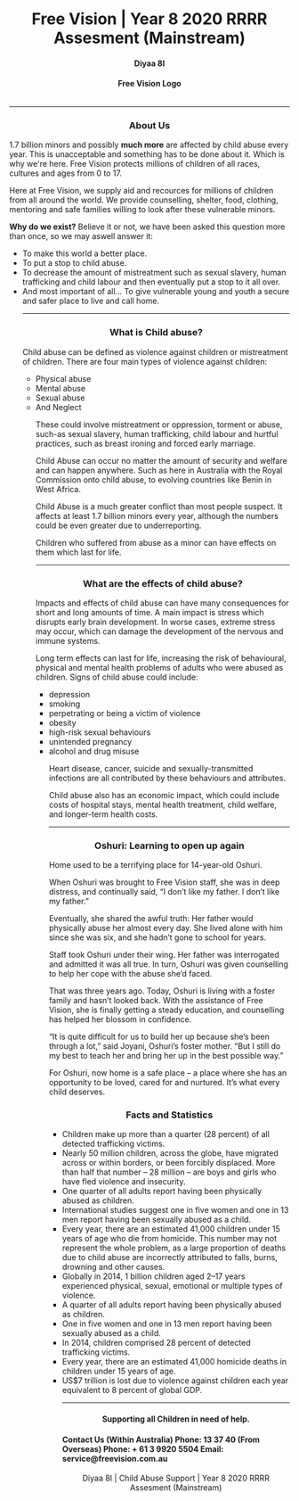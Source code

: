 <h1 align="center">
   Free Vision  | Year 8 2020 RRRR Assesment (Mainstream)
    <h4 align="center">Diyaa 8I</h4>
</h1>

<h4 align="center"><b>Free Vision Logo</b></h4>

<div style="text-align: center;">
  <img scr="https://i.pinimg.com/564x/a2/d3/61/a2d361fdeb9a2ce800c4acbe84a437f0.jpg">
</div>

<hr>

<h3 align="center">
About Us
</h3>

<p align="left">
1.7 billion minors and possibly <b>much more</b> are affected by child abuse every year. This is unacceptable and something has to be done about it. Which is why we're here. Free Vision protects millions of children of all races, cultures and ages from 0 to 17.


<p>Here at Free Vision, we supply aid and recources for millions of children from all around the world. We provide counselling, shelter, food, clothing, mentoring and safe families willing to look after these vulnerable minors.

<p><b>Why do we exist?</b>
Believe it or not, we have been asked this question more than once, so we may aswell answer it:

<ul>
<li> To make this world a better place.
<li> To put a stop to child abuse.
<li> To decrease the amount of mistreatment such as sexual slavery, human trafficking and child labour and then eventually put a stop to it all over.
<li> And most important of all... To give vulnerable young and youth a secure and safer place to live and call home.

<hr>

<h3 align="center">
What is Child abuse?
</h3>

<p align="left">
Child abuse can be defined as violence against children or mistreatment of children. There are four main types of violence against children:

<ul>
<li>Physical abuse
<li>Mental abuse
<li>Sexual abuse
<li>And Neglect
<p>    

<p>
These could involve mistreatment or oppression, torment or abuse, such-as sexual slavery, human trafficking, child labour and hurtful practices, such as breast ironing and forced early marriage.</p>

<p>Child Abuse can occur no matter the amount of security and welfare and can happen anywhere. Such as here in Australia with the Royal Commission onto child abuse, to evolving countries like Benin in West Africa.</p>

<p>Child Abuse is a much greater conflict than most people suspect. It affects at least 1.7 billion minors every year, although the numbers could be even greater due to underreporting.</p>

<p>Children who suffered from abuse as a minor can have effects on them which last for life.</p>


<hr>

<h3 align="center">
What are the effects of child abuse?
</h3>

<p align="left">
Impacts and effects of child abuse can have many consequences for short and long amounts of time. A main impact is stress which disrupts early brain development. In worse cases, extreme stress may occur, which can damage the development of the nervous and immune systems.</p>

<p>Long term effects can last for life, increasing the risk of behavioural, physical and mental health problems of adults who were abused as children. Signs of child abuse could include:

<ul>
<li>depression
<li>smoking
<li>perpetrating or being a victim of violence
<li>obesity
<li>high-risk sexual behaviours
<li>unintended pregnancy
<li>alcohol and drug misuse
<p>    

<p>
Heart disease, cancer, suicide and sexually-transmitted infections are all contributed by these behaviours and attributes.</p>

<p>Child abuse also has an economic impact, which could include costs of hospital stays, mental health treatment, child welfare, and longer-term health costs.</p>


<hr>

<h3 align="center">
Oshuri: Learning to open up again
</h3>

<p>Home used to be a terrifying place for 14-year-old Oshuri.

<p>When Oshuri was brought to Free Vision staff, she was in deep distress, and continually said, “I don’t like my father. I don’t like my father.”

<p>Eventually, she shared the awful truth: Her father would physically abuse her almost every day. She lived alone with him since she was six, and she hadn’t gone to school for years.

<p>Staff took Oshuri under their wing. Her father was interrogated and admitted it was all true. In turn, Oshuri was given counselling to help her cope with the abuse she’d faced.

<p>That was three years ago. Today, Oshuri is living with a foster family and hasn’t looked back. With the assistance of Free Vision, she is finally getting a steady education, and counselling has helped her blossom in confidence.

<p>“It is quite difficult for us to build her up because she’s been through a lot,” said Joyani, Oshuri’s foster mother. “But I still do my best to teach her and bring her up in the best possible way.”

<p>For Oshuri, now home is a safe place – a place where she has an opportunity to be loved, cared for and nurtured. It’s what every child deserves.

<h3 align="center">
Facts and Statistics
</h3>

<ul align="left">
<li>Children make up more than a quarter (28 percent) of all detected trafficking victims. 
<li>Nearly 50 million children, across the globe, have migrated across or within borders, or been forcibly displaced. More than half that number – 28 million – are boys and girls who have fled violence and insecurity. 
<li>One quarter of all adults report having been physically abused as children.
<li>International studies suggest one in five women and one in 13 men report having been sexually abused as a child.
<li>Every year, there are an estimated 41,000 children under 15 years of age who die from homicide. This number may not represent the whole problem, as a large proportion of deaths due to child abuse are incorrectly attributed to falls, burns, drowning and other causes.
<li>Globally in 2014, 1 billion children aged 2–17 years experienced physical, sexual, emotional or multiple types of violence.
<li>A quarter of all adults report having been physically abused as children.
<li>One in five women and one in 13 men report having been sexually abused as a child.
<li>In 2014, children comprised 28 percent of detected trafficking victims.
<li>Every year, there are an estimated 41,000 homicide deaths in children under 15 years of age.
<li>US$7 trillion is lost due to violence against children each year equivalent to 8 percent of global GDP.


<hr>

<h4 align="center">
Supporting all Children in need of help.
</h4>

<h4 align="left">
<b>Contact Us</b>
<b>(Within Australia) </b>Phone: 13 37 40
<b>(From Overseas) </b>Phone: + 61 3 9920 5504
Email: service@freevision.com.au
</h4>

 <p align="center">
 Diyaa 8I | Child Abuse Support | Year 8 2020 RRRR Assesment (Mainstream)